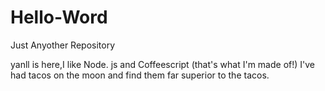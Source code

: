 # Hello-Word
Just Anyother Repository 

yanll is here,I like Node. js and Coffeescript (that's what I'm made of!)
I've had tacos on the moon and find them far superior to the tacos.
